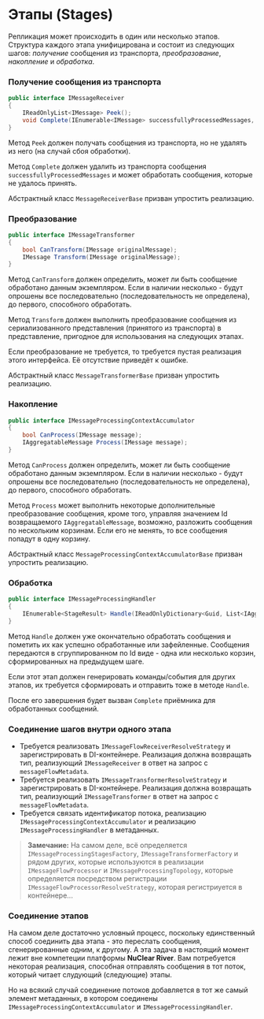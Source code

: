 # Этапы (Stages)
Репликация может происходить в один или несколько этапов. Структура каждого этапа унифицирована и состоит из следующих шагов: _получение_ сообщения из транспорта, _преобразование_, _накопление_ и _обработка_.

### Получение сообщения из транспорта
```csharp
public interface IMessageReceiver
{
    IReadOnlyList<IMessage> Peek();
    void Complete(IEnumerable<IMessage> successfullyProcessedMessages, IEnumerable<IMessage> failedProcessedMessages);
}
```

Метод `Peek` должен получать сообщения из транспорта, но не удалять из него (на случай сбоя обработки).

Метод `Complete` должен удалить из транспорта сообщения `successfullyProcessedMessages` и может обработать сообщения, которые не удалось принять.

Абстрактный класс `MessageReceiverBase` призван упростить реализацию.

### Преобразование
```csharp
public interface IMessageTransformer
{
    bool CanTransform(IMessage originalMessage);
    IMessage Transform(IMessage originalMessage);
}
```

Метод `CanTransform` должен определить, может ли быть сообщение обработано данным экземпляром. Если в наличии несколько - будут опрошены все последовательно (последовательность не определена), до первого, способного обработать.

Метод `Transform` должен выполнить преобразование сообщения из сериализованного представления (принятого из транспорта) в представление, пригодное для использования на следующих этапах.

Если преобразование не требуется, то требуется пустая реализация этого интерфейса. Её отсутствие приведёт к ошибке.

Абстрактный класс `MessageTransformerBase` призван упростить реализацию.

### Накопление
```csharp
public interface IMessageProcessingContextAccumulator
{
    bool CanProcess(IMessage message);
    IAggregatableMessage Process(IMessage message);
}
```

Метод `CanProcess` должен определить, может ли быть сообщение обработано данным экземпляром. Если в наличии несколько - будут опрошены все последовательно (последовательность не определена), до первого, способного обработать.

Метод `Process` может выполнить некоторые дополнительные преобразование сообщения, кроме того, управляя значением Id возвращаемого `IAggregatableMessage`, возможно, разложить сообщения по нескольким корзинам. Если его не менять, то все сообщения попадут в одну корзину.

Абстрактный класс `MessageProcessingContextAccumulatorBase` призван упростить реализацию.

### Обработка
```csharp
public interface IMessageProcessingHandler
{
    IEnumerable<StageResult> Handle(IReadOnlyDictionary<Guid, List<IAggregatableMessage>> processingResultsMap);
}
```
Метод `Handle` должен уже окончательно обработать сообщения и пометить их как успешно обработанные или зафейленные. Сообщения передаются в сгруппированном по Id виде - одна или несколько корзин, сформированных на предыдущем шаге.

Если этот этап должен генерировать команды/события для других этапов, их требуется сформировать и отправить тоже в методе `Handle`.

После его завершения будет вызван `Complete` приёмника для обработанных сообщений.

### Соединение шагов внутри одного этапа
* Требуется реализовать `IMessageFlowReceiverResolveStrategy` и зарегистрировать в DI-контейнере. Реализация должна возвращать тип, реализующий `IMessageReceiver` в ответ на запрос с `messageFlowMetadata`.
* Требуется реализовать `IMessageTransformerResolveStrategy` и зарегистрировать в DI-контейнере. Реализация должна возвращать тип, реализующий `IMessageTransformer` в ответ на запрос с `messageFlowMetadata`.
* Требуется связать идентификатор потока, реализацию `IMessageProcessingContextAccumulator` и реализацию `IMessageProcessingHandler` в метаданных.

> **Замечание:**
> На самом деле, всё определяется `IMessageProcessingStagesFactory`, `IMessageTransformerFactory` и рядом других, которые используются в реализации `IMessageFlowProcessor` и `IMessageProcessingTopology`, которые определяется посредством регистрации `IMessageFlowProcessorResolveStrategy`, которая регистриуется в контейнере... 

### Соединение этапов
На самом деле достаточно условный процесс, поскольку единственный способ соединить два этапа - это переслать сообщения, сгенерированные одним, к другому. А эта задача в настоящий момент лежит вне компетеции платформы **NuClear River**. Вам потребуется некоторая реализация, способная отправлять сообщения в тот поток, который читает слудующий (следующие) этапы.

Но на всякий случай соединение потоков добавляется в тот же самый элемент метаданных, в котором соединены `IMessageProcessingContextAccumulator` и `IMessageProcessingHandler`.
